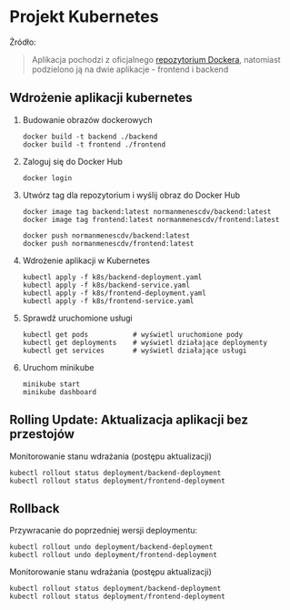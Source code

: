 # Projekt Kubernetes

Źródło:

> Aplikacja pochodzi z oficjalnego [repozytorium Dockera](https://github.com/docker/getting-started-app), natomiast podzielono ją na dwie aplikacje - frontend i backend

## Wdrożenie aplikacji kubernetes

1. Budowanie obrazów dockerowych

   ```
   docker build -t backend ./backend
   docker build -t frontend ./frontend
   ```

2. Zaloguj się do Docker Hub

   ```
   docker login
   ```

3. Utwórz tag dla repozytorium i wyślij obraz do Docker Hub

   ```
   docker image tag backend:latest normanmenescdv/backend:latest
   docker image tag frontend:latest normanmenescdv/frontend:latest

   docker push normanmenescdv/backend:latest
   docker push normanmenescdv/frontend:latest
   ```

4. Wdrożenie aplikacji w Kubernetes

   ```
   kubectl apply -f k8s/backend-deployment.yaml
   kubectl apply -f k8s/backend-service.yaml
   kubectl apply -f k8s/frontend-deployment.yaml
   kubectl apply -f k8s/frontend-service.yaml
   ```

5. Sprawdź uruchomione usługi

   ```
   kubectl get pods           # wyświetl uruchomione pody
   kubectl get deployments    # wyświetl działające deploymenty
   kubectl get services       # wyświetl działające usługi
   ```

6. Uruchom minikube
   ```
   minikube start
   minikube dashboard
   ```

## Rolling Update: Aktualizacja aplikacji bez przestojów

Monitorowanie stanu wdrażania (postępu aktualizacji)

```
kubectl rollout status deployment/backend-deployment
kubectl rollout status deployment/frontend-deployment
```

## Rollback

Przywracanie do poprzedniej wersji deploymentu:

```
kubectl rollout undo deployment/backend-deployment
kubectl rollout undo deployment/frontend-deployment
```

Monitorowanie stanu wdrażania (postępu aktualizacji)

```
kubectl rollout status deployment/backend-deployment
kubectl rollout status deployment/frontend-deployment
```
